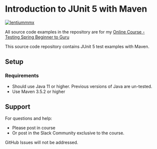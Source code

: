 # Introduction to JUnit 5 with Maven

[![lentiummmx](https://circleci.com/gh/lentiummmx/testing-java-junit5.svg?style=shield&)](https://app.circleci.com/pipelines/github/lentiummmx/testing-java-junit5?branch=feat/s7)

All source code examples in the repository are for my [Online Course - Testing Spring Beginner to Guru](https://www.udemy.com/testing-spring-boot-beginner-to-guru/?couponCode=GITHUB_REPO)

This source code repository contains JUnit 5 test examples with Maven.

## Setup
### Requirements
* Should use Java 11 or higher. Previous versions of Java are un-tested.
* Use Maven 3.5.2 or higher

## Support
For questions and help:
* Please post in course
* Or post in the Slack Community exclusive to the course.

GitHub Issues will not be addressed.
